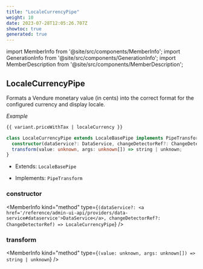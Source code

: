 ```yaml
---
title: "LocaleCurrencyPipe"
weight: 10
date: 2023-07-28T12:05:26.707Z
showtoc: true
generated: true
---
```

<!-- This file was generated from the Vendure source. Do not modify. Instead, re-run the "docs:build" script -->
import MemberInfo from '@site/src/components/MemberInfo';
import GenerationInfo from '@site/src/components/GenerationInfo';
import MemberDescription from '@site/src/components/MemberDescription';


## LocaleCurrencyPipe

<GenerationInfo sourceFile="packages/admin-ui/src/lib/core/src/shared/pipes/locale-currency.pipe.ts" sourceLine="19" packageName="@vendure/admin-ui" />

Formats a Vendure monetary value (in cents) into the correct format for the configured currency and display
locale.

*Example*

```HTML
{{ variant.priceWithTax | localeCurrency }}
```

```ts title="Signature"
class LocaleCurrencyPipe extends LocaleBasePipe implements PipeTransform {
  constructor(dataService?: DataService, changeDetectorRef?: ChangeDetectorRef)
  transform(value: unknown, args: unknown[]) => string | unknown;
}
```
* Extends: <code>LocaleBasePipe</code>


* Implements: <code>PipeTransform</code>



<div className="members-wrapper">

### constructor

<MemberInfo kind="method" type={`(dataService?: <a href='/reference/admin-ui-api/providers/data-service#dataservice'>DataService</a>, changeDetectorRef?: ChangeDetectorRef) => LocaleCurrencyPipe`}   />


### transform

<MemberInfo kind="method" type={`(value: unknown, args: unknown[]) => string | unknown`}   />




</div>
